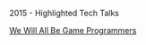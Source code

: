 2015 - Highlighted Tech Talks

[We Will All Be Game Programmers](https://www.youtube.com/watch?v=avwDj3KRuLc)
